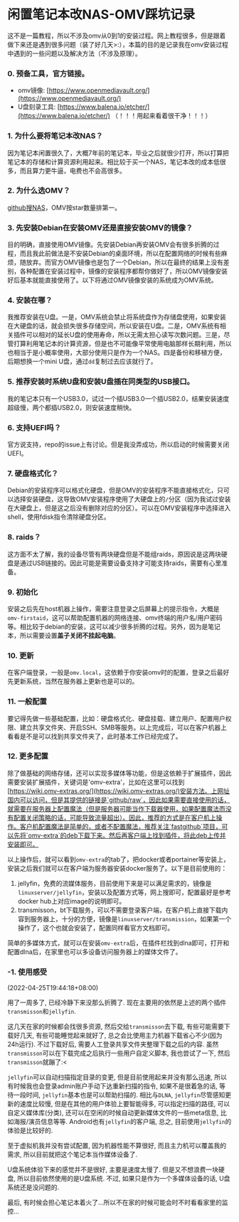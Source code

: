# 闲置笔记本改NAS-OMV踩坑记录


这不是一篇教程，所以不涉及omv从0到1的安装过程。网上教程很多，但是跟着做下来还是遇到很多问题（装了好几天>:），本篇的目的是记录我在omv安装过程中遇到的一些问题以及解决方法（不涉及原理）。

<!--more-->

### 0. 预备工具，官方链接。

- omv镜像: [https://www.openmediavault.org/](https://www.openmediavault.org/)
- U盘刻录工具: [https://www.balena.io/etcher/](https://www.balena.io/etcher/) （！！！用起来看着很干净！！！）

### 1. 为什么要将笔记本改NAS？

因为笔记本闲置很久了，大概7年前的笔记本，毕业之后就很少打开，所以打算把笔记本的存储和计算资源利用起来。相比较于买一个NAS，笔记本改的成本低很多，而且算力更牛逼，电费也不会高很多。

### 2. 为什么选OMV？

[github搜NAS](https://github.com/search?o=desc&p=2&q=NAS&s=stars&type=Repositories)，OMV按star数量排第一。

### 3. 先安装Debian在安装OMV还是直接安装OMV的镜像？

目的明确，直接使用OMV镜像。先安装Debian再安装OMV会有很多折腾的过程，而且我此前做法是不安装Debian的桌面环境，所以在配置网络的时候有些麻烦，随放弃。而官方OMV镜像也是包了一个Debian，所以在最终的结果上没有差别，各种配置在安装过程中，镜像的安装程序都帮你做好了，所以OMV镜像安装好后基本就能直接使用了。以下将通过OMV镜像安装的系统成为OMV系统。

### 4. 安装在哪？

我推荐安装在U盘。一是，OMV系统会禁止将系统盘作为存储盘使用，如果安装在大硬盘的话，就会损失很多存储空间，所以安装在U盘。二是，OMV系统有相关插件可以相对的延长U盘的使用寿命，所以无需太担心读写次数问题。三是，尽管打算利用笔记本的计算资源，但是也不可能像平常使用电脑那样长期利用，所以也相当于是小概率使用，大部分使用只是作为一个NAS。四是备份和移植方便，后期想换一个mini U盘，通过`dd`复制过去应该就行了。

### 5. 推荐安装时系统U盘和安装U盘插在同类型的USB接口。

我的笔记本只有一个USB3.0，试过一个插USB3.0一个插USB2.0，结果安装速度超级慢，两个都插USB2.0，则安装速度稍快。

### 6. 支持UEFI吗？

官方说支持，repo的issue上有讨论。但是我没弄成功，所以启动的时候需要关闭UEFI。

### 7. 硬盘格式化？

Debian的安装程序可以格式化硬盘，但是OMV的安装程序不能直接格式化，只可以选择安装硬盘，这导致OMV安装程序使用了大硬盘上的`/`分区（因为我试过安装在大硬盘上，但是这之后没有删除对应的分区）。可以在OMV安装程序中选择进入shell，使用fdisk指令清除硬盘分区。

### 8. raids？

这方面不太了解，我的设备尽管有两块硬盘但是不能组raids，原因说是这两块硬盘是通过USB链接的。因此可能是需要设备支持才可能支持raids，需要有心里准备。

### 9. 初始化

安装之后先在host机器上操作，需要注意登录之后屏幕上的提示指令，大概是`omv-firstaid`，这可以帮助配置机器的网络连接、omv终端的用户名/用户密码等。相比较于debian的安装，这可以减少很多折腾的过程。另外，因为是笔记本，所以需要设置**盖子关闭不挂起电脑**。

### 10. 更新

在客户端登录，一般是`omv.local`，这依赖于你安装omv时的配置，登录之后最好先更新系统，当然在服务器上更新也是可以的。

### 11. 一般配置

要记得先做一些基础配置，比如：硬盘格式化、硬盘挂载、建立用户、配置用户权限、建立共享文件夹、开启SSH、SMB等服务。以上完成后，可以在客户机器上看看是不是可以找到共享文件夹了，此时基本工作已经完成了。

### 12. 更多配置

除了做基础的网络存储，还可以实现多媒体等功能，但是这依赖于扩展插件，因此需要安装扩展插件，关键词是'omv-extra'，比如在这里可以找到[https://wiki.omv-extras.org/](https://wiki.omv-extras.org/)安装方法。上网址国内可以访问，但是其提供的链接是`github/raw`，因此如果需要直接使用的话，就需要在服务器上配置魔法（但是服务器可能当作下载器使用，如果配置魔法而没有配置关闭策略的话，可能导致流量超出）。因此，推荐的方式是在客户机上操作。客户机配置魔法是简单的，或者不配置魔法，推荐关注`fastgithub`项目，可以先将`omv-extra`的deb下载下来。然后再客户端上找到插件，将此deb上传并安装即可。

以上操作后，就可以看到`omv-extra`的tab了，把docker或者portainer等安装上，安装之后我们就可以在客户端为服务器安装docker服务了。以下是目前使用的：

1. jellyfin，免费的流媒体服务，目前使用下来是可以满足需求的，镜像是`linuxserver/jellyfin`，安装以及配置方式等，网上搜即可，配置最好是参考docker hub上对应image的说明即可。
2. transmisson，bt下载服务，可以不需要登录客户端，在客户机上直接下载内容到服务器上，十分的方便，镜像是`linuxserver/transmission`，如果第一个操作了，这个也就会安装了，配置同样看官方文档即可。

简单的多媒体方式，就可以在安装`omv-extra`后，在插件栏找到dlna即可，打开和配置dlna后，在家里也可以多设备访问服务器上的媒体文件了。

### -1. 使用感受

(2022-04-25T19:44:18+08:00)

用了一周多了, 已经冷静下来没那么折腾了. 现在主要用的依然是上述的两个插件`transmisson`和`jellyfin`.

这几天在家的时候都会找很多资源, 然后交给`transmisson`去下载, 有些可能需要下载好几天, 有些可能睡觉起来就好了, 总之会比使用主力机器下载省心不少(因为24h运行). 不过下载好后, 需要人工登录共享文件夹整理下载之后的内容. 虽然`transmisson`可以在下载完成之后执行一些用户自定义脚本, 我也尝试了一下, 然后`transmisson`就蹦了:<

`jellyfin`可以自动扫描指定目录的变更, 但是目前使用起来并没有那么迅速, 所以有时候我也会登录admin账户手动下达重新扫描的指令, 如果不是很着急的话, 等待一段时间, `jellyfin`基本也是可以帮助扫描的. 相比与`DLNA`, `jellyfin`尽管感知更新的速度比较慢, 但是在其他的用户体验上要智能得多, 可以指定扫描的路径, 可以自定义媒体库(分类), 还可以在空闲的时候自动更新媒体文件的一些meta信息, 比如海报/演员信息等等. Android也有`jellyfin`的客户端, 总之, 目前使用`jellyfin`的体验是比较好的.

至于虚拟机我并没有尝试配置, 因为机器性能不算很好, 而且主力机可以覆盖我的需求, 所以目前就把这个笔记本当作媒体设备了.

U盘系统体验下来的感觉并不是很好, 主要是速度太慢了. 但是又不想浪费一块硬盘, 所以目前依然使用的是U盘系统. 不过, 如果只是作为一个多媒体设备的话, U盘系统还是没问题的.

最后, 有时候会担心笔记本着火了...所以不在家的时候可能会时不时看看家里的监控...
